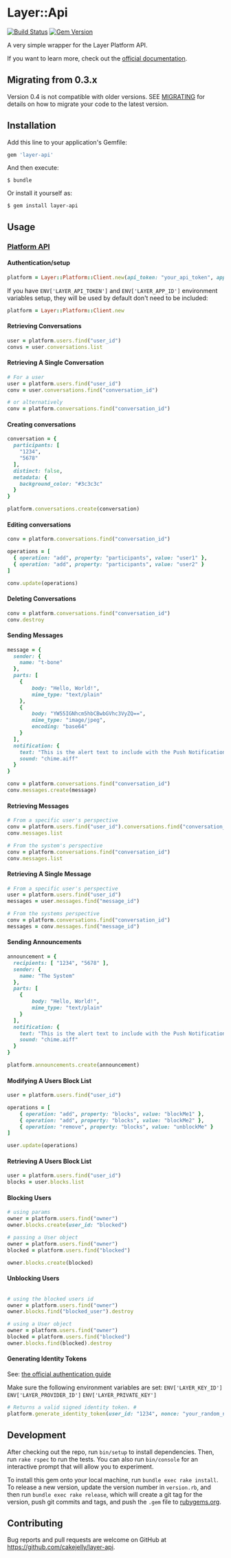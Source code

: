 # Layer::Api #
[![Build Status](https://travis-ci.org/cakejelly/layer-api.svg?branch=master)](https://travis-ci.org/cakejelly/layer-api) [![Gem Version](https://badge.fury.io/rb/layer-api.svg)](http://badge.fury.io/rb/layer-api)

A very simple wrapper for the Layer Platform API.

If you want to learn more, check out the [official documentation](https://developer.layer.com/docs/platform).

## Migrating from 0.3.x
Version 0.4 is not compatible with older versions. SEE [MIGRATING](MIGRATING.md) for details on how to migrate your code to the latest version.

## Installation ##

Add this line to your application's Gemfile:

```ruby
gem 'layer-api'
```

And then execute:

    $ bundle

Or install it yourself as:

    $ gem install layer-api


## Usage

### [Platform API](https://developer.layer.com/docs/platform)

#### Authentication/setup

```ruby
platform = Layer::Platform::Client.new(api_token: "your_api_token", app_id: "your_app_id")
```
If you have `ENV['LAYER_API_TOKEN']` and `ENV['LAYER_APP_ID']` environment variables setup, they will be used by default don't need to be included:
```ruby
platform = Layer::Platform::Client.new
```

#### Retrieving Conversations ####

```ruby
user = platform.users.find("user_id")
convs = user.conversations.list
```

#### Retrieving A Single Conversation ####

```ruby
# For a user
user = platform.users.find("user_id")
conv = user.conversations.find("conversation_id")

# or alternatively
conv = platform.conversations.find("conversation_id")
```

#### Creating conversations ####

```ruby
conversation = {
  participants: [
    "1234",
    "5678"
  ],
  distinct: false,
  metadata: {
    background_color: "#3c3c3c"
  }
}

platform.conversations.create(conversation)
```

#### Editing conversations ####

```ruby
conv = platform.conversations.find("conversation_id")

operations = [
  { operation: "add", property: "participants", value: "user1" },
  { operation: "add", property: "participants", value: "user2" }
]

conv.update(operations)
```
#### Deleting Conversations ####

```ruby
conv = platform.conversations.find("conversation_id")
conv.destroy
```

#### Sending Messages ####

```ruby
message = {
  sender: {
    name: "t-bone"
  },
  parts: [
    {
        body: "Hello, World!",
        mime_type: "text/plain"
    },
    {
        body: "YW55IGNhcm5hbCBwbGVhc3VyZQ==",
        mime_type: "image/jpeg",
        encoding: "base64"
    }
  ],
  notification: {
    text: "This is the alert text to include with the Push Notification.",
    sound: "chime.aiff"
  }
}

conv = platform.conversations.find("conversation_id")
conv.messages.create(message)

```

#### Retrieving Messages ####

```ruby
# From a specific user's perspective
conv = platform.users.find("user_id").conversations.find("conversation_id")
conv.messages.list

# From the system's perspective
conv = platform.conversations.find("conversation_id")
conv.messages.list
```

#### Retrieving A Single Message ####

```ruby
# From a specific user's perspective
user = platform.users.find("user_id")
messages = user.messages.find("message_id")

# From the systems perspective
conv = platform.conversations.find("conversation_id")
messages = conv.messages.find("message_id")
```

#### Sending Announcements ####

```ruby
announcement = {
  recipients: [ "1234", "5678" ],
  sender: {
    name: "The System"
  },
  parts: [
    {
        body: "Hello, World!",
        mime_type: "text/plain"
    }
  ],
  notification: {
    text: "This is the alert text to include with the Push Notification.",
    sound: "chime.aiff"
  }
}

platform.announcements.create(announcement)
```

#### Modifying A Users Block List ####

```ruby
user = platform.users.find("user_id")

operations = [
    { operation: "add", property: "blocks", value: "blockMe1" },
    { operation: "add", property: "blocks", value: "blockMe2" },
    { operation: "remove", property: "blocks", value: "unblockMe" }
]

user.update(operations)
```

#### Retrieving A Users Block List

```ruby
user = platform.users.find("user_id")
blocks = user.blocks.list
```

#### Blocking Users

```ruby
# using params
owner = platform.users.find("owner")
owner.blocks.create(user_id: "blocked")

# passing a User object
owner = platform.users.find("owner")
blocked = platform.users.find("blocked")

owner.blocks.create(blocked)
```

#### Unblocking Users

```ruby

# using the blocked users id
owner = platform.users.find("owner")
owner.blocks.find("blocked_user").destroy

# using a User object
owner = platform.users.find("owner")
blocked = platform.users.find("blocked")
owner.blocks.find(blocked).destroy
```

#### Generating Identity Tokens ####
See: [the official authentication guide](https://developer.layer.com/docs/android/guides#authentication)

Make sure the following environment variables are set:
`ENV['LAYER_KEY_ID']`
`ENV['LAYER_PROVIDER_ID']`
`ENV['LAYER_PRIVATE_KEY']`

```ruby
# Returns a valid signed identity token. #
platform.generate_identity_token(user_id: "1234", nonce: "your_random_nonce")
```

## Development ##

After checking out the repo, run `bin/setup` to install dependencies. Then, run `rake rspec` to run the tests. You can also run `bin/console` for an interactive prompt that will allow you to experiment.

To install this gem onto your local machine, run `bundle exec rake install`. To release a new version, update the version number in `version.rb`, and then run `bundle exec rake release`, which will create a git tag for the version, push git commits and tags, and push the `.gem` file to [rubygems.org](https://rubygems.org).

## Contributing ##

Bug reports and pull requests are welcome on GitHub at https://github.com/cakejelly/layer-api.
